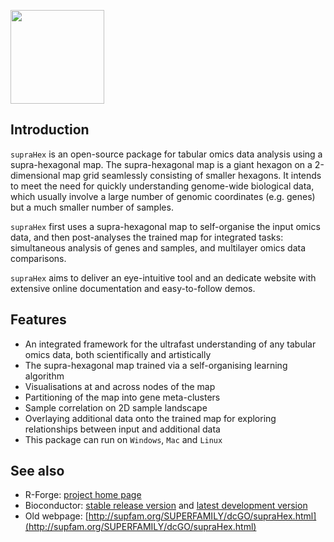 <a href="index.html"><IMG src="supraHex_logo.png" height="150px" id="logo"></a>

## Introduction

`supraHex` is an open-source package for tabular omics data analysis using a supra-hexagonal map. The supra-hexagonal map is a giant hexagon on a 2-dimensional map grid seamlessly consisting of smaller hexagons. It intends to meet the need for quickly understanding genome-wide biological data, which usually involve a large number of genomic coordinates (e.g. genes) but a much smaller number of samples. 

`supraHex` first uses a supra-hexagonal map to self-organise the input omics data, and then post-analyses the trained map for integrated tasks: simultaneous analysis of genes and samples, and multilayer omics data comparisons.

`supraHex` aims to deliver an eye-intuitive tool and an dedicate website with extensive online documentation and easy-to-follow demos.

## Features

* An integrated framework for the ultrafast understanding of any tabular omics data, both scientifically and artistically
* The supra-hexagonal map trained via a self-organising learning algorithm
* Visualisations at and across nodes of the map
* Partitioning of the map into gene meta-clusters
* Sample correlation on 2D sample landscape
* Overlaying additional data onto the trained map for exploring relationships between input and additional data
* This package can run on `Windows`, `Mac` and `Linux`

## See also

* R-Forge: [project home page](http://suprahex.r-forge.r-project.org)
* Bioconductor: [stable release version](http://bioconductor.org/packages/release/bioc/html/supraHex.html) and [latest development version](http://bioconductor.org/packages/devel/bioc/html/supraHex.html)
* Old webpage: [http://supfam.org/SUPERFAMILY/dcGO/supraHex.html](http://supfam.org/SUPERFAMILY/dcGO/supraHex.html)

